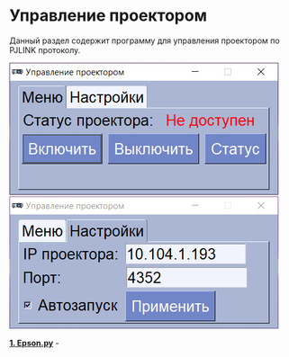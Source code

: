 # Управление проектором

Данный раздел содержит программу для управления проектором по PJLINK протоколу.

![Screenshot](scr1.png)
![Screenshot](scr2.png)

[**1. Epson.py**](https://github.com/devFF/FindJob/blob/main/Projects/Projector_control/Epson.py) - 




 

